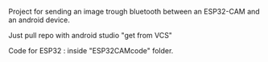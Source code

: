 Project for sending an image trough bluetooth between an ESP32-CAM and an android device.

Just pull repo with android studio "get from VCS"

Code for ESP32 : inside "ESP32CAMcode" folder.
